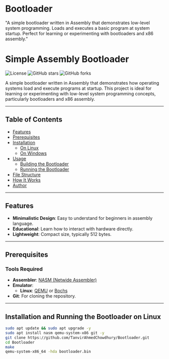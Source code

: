 # Bootloader
"A simple bootloader written in Assembly that demonstrates low-level system programming. Loads and executes a basic program at system startup. Perfect for learning or experimenting with bootloaders and x86 assembly."
# Simple Assembly Bootloader

![License](https://img.shields.io/badge/license-MIT-blue.svg)
![GitHub stars](https://img.shields.io/github/stars/yourusername/simple-asm-bootloader.svg)
![GitHub forks](https://img.shields.io/github/forks/yourusername/simple-asm-bootloader.svg)

A simple bootloader written in Assembly that demonstrates how operating systems load and execute programs at startup. This project is ideal for learning or experimenting with low-level system programming concepts, particularly bootloaders and x86 assembly.

---

## Table of Contents

- [Features](#features)
- [Prerequisites](#prerequisites)
- [Installation](#installation)
  - [On Linux](#on-linux)
  - [On Windows](#on-windows)
- [Usage](#usage)
  - [Building the Bootloader](#building-the-bootloader)
  - [Running the Bootloader](#running-the-bootloader)
- [File Structure](#file-structure)
- [How It Works](#how-it-works)
- [Author](#author)

---

## Features

- **Minimalistic Design**: Easy to understand for beginners in assembly language.
- **Educational**: Learn how to interact with hardware directly.
- **Lightweight**: Compact size, typically 512 bytes.

---

## Prerequisites

### Tools Required

- **Assembler**: [NASM (Netwide Assembler)](https://www.nasm.us/)
- **Emulator**:
  - **Linux**: [QEMU](https://www.qemu.org/) or [Bochs](http://bochs.sourceforge.net/)
- **Git**: For cloning the repository.

---

## Installation and Running the Bootloader on Linux

```bash
sudo apt update && sudo apt upgrade -y
sudo apt install nasm qemu-system-x86 git -y
git clone https://github.com/TanvirAhmedChowdhury/Bootloader.git
cd Bootloader
make
qemu-system-x86_64 -hda bootloader.bin




   
